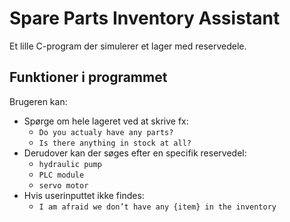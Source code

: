 # Spare Parts Inventory Assistant  

Et lille C-program der simulerer et lager med reservedele.  

## Funktioner i programmet  
Brugeren kan:  
- Spørge om hele lageret ved at skrive fx:  
  - `Do you actualy have any parts?`  
  - `Is there anything in stock at all?`  
- Derudover kan der søges efter en specifik reservedel:  
  - `hydraulic pump`  
  - `PLC module`  
  - `servo motor`  
- Hvis userinputtet ikke findes:
    - `I am afraid we don’t have any {item} in the inventory`  
